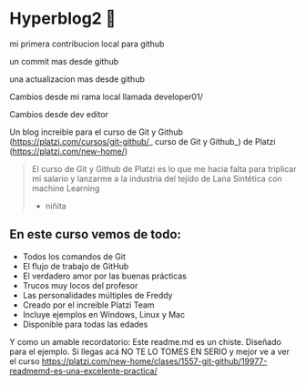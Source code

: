 # Hyperblog2 💚

mi primera contribucion local para github

un commit mas desde github

una actualizacion mas desde github

Cambios desde mi rama local llamada developer01/

Cambios desde dev editor

Un blog increible para el curso de Git y Github (https://platzi.com/cursos/git-github/_ curso de Git y Github_) de Platzi (https://platzi.com/new-home/)

> El curso de Git y Github de Platzi es lo que me hacia falta para triplicar mi salario y lanzarme a la industria del tejido de Lana Sintética con machine Learning
>
> - niñita

## En este curso vemos de todo:

- Todos los comandos de Git
- El flujo de trabajo de GitHub
- El verdadero amor por las buenas prácticas
- Trucos muy locos del profesor
- Las personalidades múltiples de Freddy
- Creado por el increible Platzi Team
- Incluye ejemplos en Windows, Linux y Mac
- Disponible para todas las edades

Y como un amable recordatorio: Este readme.md es un chiste. Diseñado para el ejemplo. Si llegas acá NO TE LO TOMES EN SERIO y mejor ve a ver el curso https://platzi.com/new-home/clases/1557-git-github/19977-readmemd-es-una-excelente-practica/
